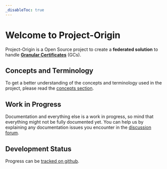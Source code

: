 ```yaml
---
_disableToc: true
---
```


# Welcome to Project-Origin

Project-Origin is a Open Source project to create a **federated solution** to handle [**Granular Certificates**](concept/granular-certificates/readme.md) (GCs).

## Concepts and Terminology

To get a better understanding of the concepts and terminology used in the project, please read the [concepts section](concept/overview.md).

## Work in Progress

Documentation and everything else is a work in progress, so mind that everything might not be fully documented yet.
You can help us by explaining any documentation issues you encounter in the [discussion forum](https://github.com/orgs/project-origin/discussions/categories/documentation-issues).

## Development Status

Progress can be [tracked on github](https://github.com/orgs/project-origin/projects/16).
